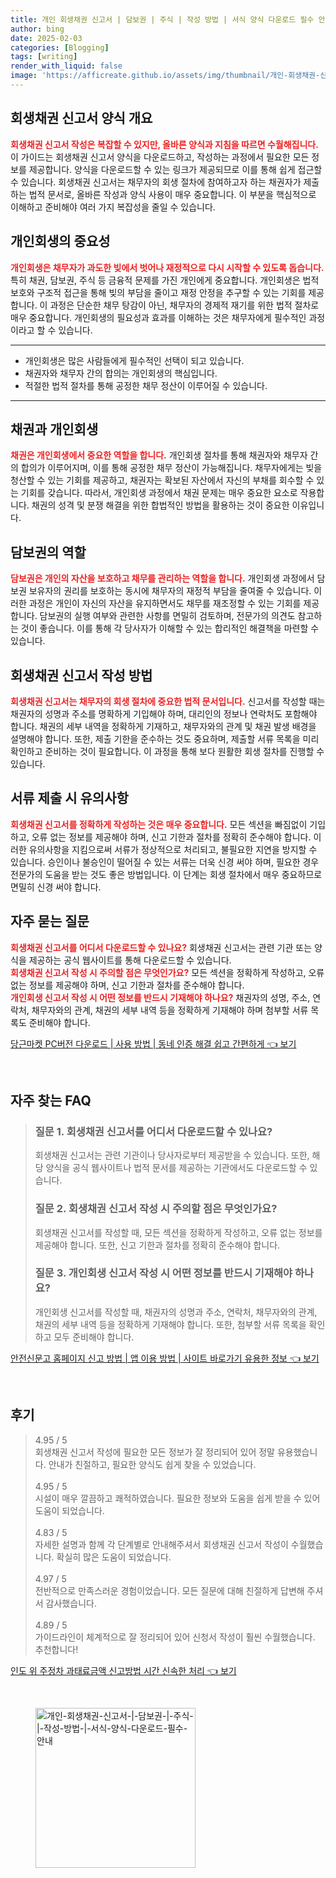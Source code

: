 ```yaml
---
title: 개인 회생채권 신고서 | 담보권 | 주식 | 작성 방법 | 서식 양식 다운로드 필수 안내
author: bing
date: 2025-02-03
categories: [Blogging]
tags: [writing]
render_with_liquid: false
image: 'https://afficreate.github.io/assets/img/thumbnail/개인-회생채권-신고서-|-담보권-|-주식-|-작성-방법-|-서식-양식-다운로드-필수-안내.webp'
---
```



<h2 id='회생채권 신고서 양식 개요'>회생채권 신고서 양식 개요</h2>

<p><b><span style="color: #ee2323;">회생채권 신고서 작성은 복잡할 수 있지만, 올바른 양식과 지침을 따르면 수월해집니다.</span></b> 이 가이드는 회생채권 신고서 양식을 다운로드하고, 작성하는 과정에서 필요한 모든 정보를 제공합니다. 양식을 다운로드할 수 있는 링크가 제공되므로 이를 통해 쉽게 접근할 수 있습니다. 회생채권 신고서는 채무자의 회생 절차에 참여하고자 하는 채권자가 제출하는 법적 문서로, 올바른 작성과 양식 사용이 매우 중요합니다. 이 부분을 핵심적으로 이해하고 준비해야 여러 가지 복잡성을 줄일 수 있습니다.</p>

<h2 id='개인회생의 중요성'>개인회생의 중요성</h2>

<p><b><span style="color: #ee2323;">개인회생은 채무자가 과도한 빚에서 벗어나 재정적으로 다시 시작할 수 있도록 돕습니다.</span></b> 특히 채권, 담보권, 주식 등 금융적 문제를 가진 개인에게 중요합니다. 개인회생은 법적 보호와 구조적 접근을 통해 빚의 부담을 줄이고 재정 안정을 추구할 수 있는 기회를 제공합니다. 이 과정은 단순한 채무 탕감이 아닌, 채무자의 경제적 재기를 위한 법적 절차로 매우 중요합니다. 개인회생의 필요성과 효과를 이해하는 것은 채무자에게 필수적인 과정이라고 할 수 있습니다.</p>

<hr />

<ul>
    <li>개인회생은 많은 사람들에게 필수적인 선택이 되고 있습니다.</li>
    <li>채권자와 채무자 간의 합의는 개인회생의 핵심입니다.</li>
    <li>적절한 법적 절차를 통해 공정한 채무 정산이 이루어질 수 있습니다.</li>
</ul>

<hr />

<h2 id='채권과 개인회생'>채권과 개인회생</h2>

<p><b><span style="color: #ee2323;">채권은 개인회생에서 중요한 역할을 합니다.</span></b> 개인회생 절차를 통해 채권자와 채무자 간의 합의가 이루어지며, 이를 통해 공정한 채무 정산이 가능해집니다. 채무자에게는 빚을 청산할 수 있는 기회를 제공하고, 채권자는 확보된 자산에서 자신의 부채를 회수할 수 있는 기회를 갖습니다. 따라서, 개인회생 과정에서 채권 문제는 매우 중요한 요소로 작용합니다. 채권의 성격 및 분쟁 해결을 위한 합법적인 방법을 활용하는 것이 중요한 이유입니다.</p>

<h2 id='담보권의 역할'>담보권의 역할</h2>

<p><b><span style="color: #ee2323;">담보권은 개인의 자산을 보호하고 채무를 관리하는 역할을 합니다.</span></b> 개인회생 과정에서 담보권 보유자의 권리를 보호하는 동시에 채무자의 재정적 부담을 줄여줄 수 있습니다. 이러한 과정은 개인이 자신의 자산을 유지하면서도 채무를 재조정할 수 있는 기회를 제공합니다. 담보권의 실행 여부와 관련한 사항를 면밀히 검토하며, 전문가의 의견도 참고하는 것이 좋습니다. 이를 통해 각 당사자가 이해할 수 있는 합리적인 해결책을 마련할 수 있습니다.</p>

<h2 id='회생채권 신고서 작성 방법'>회생채권 신고서 작성 방법</h2>

<p><b><span style="color: #ee2323;">회생채권 신고서는 채무자의 회생 절차에 중요한 법적 문서입니다.</span></b> 신고서를 작성할 때는 채권자의 성명과 주소를 명확하게 기입해야 하며, 대리인의 정보나 연락처도 포함해야 합니다. 채권의 세부 내역을 정확하게 기재하고, 채무자와의 관계 및 채권 발생 배경을 설명해야 합니다. 또한, 제출 기한을 준수하는 것도 중요하며, 제출할 서류 목록을 미리 확인하고 준비하는 것이 필요합니다. 이 과정을 통해 보다 원활한 회생 절차를 진행할 수 있습니다.</p>

<h2 id='서류 제출 시 유의사항'>서류 제출 시 유의사항</h2>

<p><b><span style="color: #ee2323;">회생채권 신고서를 정확하게 작성하는 것은 매우 중요합니다.</span></b> 모든 섹션을 빠짐없이 기입하고, 오류 없는 정보를 제공해야 하며, 신고 기한과 절차를 정확히 준수해야 합니다. 이러한 유의사항을 지킴으로써 서류가 정상적으로 처리되고, 불필요한 지연을 방지할 수 있습니다. 승인이나 불승인이 떨어질 수 있는 서류는 더욱 신경 써야 하며, 필요한 경우 전문가의 도움을 받는 것도 좋은 방법입니다. 이 단계는 회생 절차에서 매우 중요하므로 면밀히 신경 써야 합니다.</p>

<h2 id='자주 묻는 질문'>자주 묻는 질문</h2>

<p><b><span style="color: #ee2323;">회생채권 신고서를 어디서 다운로드할 수 있나요?</span></b> 회생채권 신고서는 관련 기관 또는 양식을 제공하는 공식 웹사이트를 통해 다운로드할 수 있습니다. <br><b><span style="color: #ee2323;">회생채권 신고서 작성 시 주의할 점은 무엇인가요?</span></b> 모든 섹션을 정확하게 작성하고, 오류 없는 정보를 제공해야 하며, 신고 기한과 절차를 준수해야 합니다. <br><b><span style="color: #ee2323;">개인회생 신고서 작성 시 어떤 정보를 반드시 기재해야 하나요?</span></b> 채권자의 성명, 주소, 연락처, 채무자와의 관계, 채권의 세부 내역 등을 정확하게 기재해야 하며 첨부할 서류 목록도 준비해야 합니다.</p>


<p><a class="click-button" title="당근마켓 PC버전 다운로드 | 사용 방법 | 동네 인증 해결 쉽고 간편하게" href="https://afficreate.github.io/posts/%EB%8B%B9%EA%B7%BC%EB%A7%88%EC%BC%93-PC%EB%B2%84%EC%A0%84-%EB%8B%A4%EC%9A%B4%EB%A1%9C%EB%93%9C-%EC%82%AC%EC%9A%A9-%EB%B0%A9%EB%B2%95-%EB%8F%99%EB%84%A4-%EC%9D%B8%EC%A6%9D-%ED%95%B4%EA%B2%B0-%EC%89%BD%EA%B3%A0-%EA%B0%84%ED%8E%B8%ED%95%98%EA%B2%8C/" rel="dofollow">당근마켓 PC버전 다운로드 | 사용 방법 | 동네 인증 해결 쉽고 간편하게 👈 보기</a></p><br>
<h2 id='자주_찾는_FAQ'>자주 찾는 FAQ</h2>
<div itemscope="" itemtype="https://schema.org/FAQPage"> 
<blockquote> 
<div itemscope="" itemprop="mainEntity" itemtype="https://schema.org/Question"> 
<h3 itemprop="name">질문 1. 회생채권 신고서를 어디서 다운로드할 수 있나요?</h3> 
<div itemscope="" itemprop="acceptedAnswer" itemtype="https://schema.org/Answer"> 
<span itemprop="text"> 
<p>회생채권 신고서는 관련 기관이나 당사자로부터 제공받을 수 있습니다. 또한, 해당 양식을 공식 웹사이트나 법적 문서를 제공하는 기관에서도 다운로드할 수 있습니다.</p> 
</span> 
</div> 
</div> 

<div itemscope="" itemprop="mainEntity" itemtype="https://schema.org/Question"> 
<h3 itemprop="name">질문 2. 회생채권 신고서 작성 시 주의할 점은 무엇인가요?</h3> 
<div itemscope="" itemprop="acceptedAnswer" itemtype="https://schema.org/Answer"> 
<span itemprop="text"> 
<p>회생채권 신고서를 작성할 때, 모든 섹션을 정확하게 작성하고, 오류 없는 정보를 제공해야 합니다. 또한, 신고 기한과 절차를 정확히 준수해야 합니다.</p> 
</span> 
</div> 
</div> 

<div itemscope="" itemprop="mainEntity" itemtype="https://schema.org/Question"> 
<h3 itemprop="name">질문 3. 개인회생 신고서 작성 시 어떤 정보를 반드시 기재해야 하나요?</h3> 
<div itemscope="" itemprop="acceptedAnswer" itemtype="https://schema.org/Answer"> 
<span itemprop="text"> 
<p>개인회생 신고서를 작성할 때, 채권자의 성명과 주소, 연락처, 채무자와의 관계, 채권의 세부 내역 등을 정확하게 기재해야 합니다. 또한, 첨부할 서류 목록을 확인하고 모두 준비해야 합니다.</p> 
</span> 
</div> 
</div> 

</blockquote> 
</div>
<p><a class="click-button" title="안전신문고 홈페이지 신고 방법 | 앱 이용 방법 | 사이트 바로가기 유용한 정보" href="https://afficreate.github.io/posts/%EC%95%88%EC%A0%84%EC%8B%A0%EB%AC%B8%EA%B3%A0-%ED%99%88%ED%8E%98%EC%9D%B4%EC%A7%80-%EC%8B%A0%EA%B3%A0-%EB%B0%A9%EB%B2%95-%EC%95%B1-%EC%9D%B4%EC%9A%A9-%EB%B0%A9%EB%B2%95-%EC%82%AC%EC%9D%B4%ED%8A%B8-%EB%B0%94%EB%A1%9C%EA%B0%80%EA%B8%B0-%EC%9C%A0%EC%9A%A9%ED%95%9C-%EC%A0%95%EB%B3%B4/" rel="dofollow">안전신문고 홈페이지 신고 방법 | 앱 이용 방법 | 사이트 바로가기 유용한 정보 👈 보기</a></p><br>
<h2 id='후기'>후기</h2>
<div itemscope itemtype="https://schema.org/Product">
  <blockquote>
  <div itemprop="review" itemscope itemtype="https://schema.org/Review">
      <div itemprop="reviewRating" itemscope itemtype="https://schema.org/Rating"> <span itemprop="ratingValue">4.95</span> / <span itemprop="bestRating">5</span> </div>
      <span itemprop="reviewBody">회생채권 신고서 작성에 필요한 모든 정보가 잘 정리되어 있어 정말 유용했습니다. 안내가 친절하고, 필요한 양식도 쉽게 찾을 수 있었습니다.</span>
  </div>
  <br>
  <div itemprop="review" itemscope itemtype="https://schema.org/Review">
      <div itemprop="reviewRating" itemscope itemtype="https://schema.org/Rating"> <span itemprop="ratingValue">4.95</span> / <span itemprop="bestRating">5</span> </div>
      <span itemprop="reviewBody">시설이 매우 깔끔하고 쾌적하였습니다. 필요한 정보와 도움을 쉽게 받을 수 있어 도움이 되었습니다.</span>
  </div>
  <br>
  <div itemprop="review" itemscope itemtype="https://schema.org/Review">
      <div itemprop="reviewRating" itemscope itemtype="https://schema.org/Rating"> <span itemprop="ratingValue">4.83</span> / <span itemprop="bestRating">5</span> </div>
      <span itemprop="reviewBody">자세한 설명과 함께 각 단계별로 안내해주셔서 회생채권 신고서 작성이 수월했습니다. 확실히 많은 도움이 되었습니다.</span>
  </div>
  <br>
  <div itemprop="review" itemscope itemtype="https://schema.org/Review">
      <div itemprop="reviewRating" itemscope itemtype="https://schema.org/Rating"> <span itemprop="ratingValue">4.97</span> / <span itemprop="bestRating">5</span> </div>
      <span itemprop="reviewBody">전반적으로 만족스러운 경험이었습니다. 모든 질문에 대해 친절하게 답변해 주셔서 감사했습니다.</span>
  </div>
  <br>
  <div itemprop="review" itemscope itemtype="https://schema.org/Review">
      <div itemprop="reviewRating" itemscope itemtype="https://schema.org/Rating"> <span itemprop="ratingValue">4.89</span> / <span itemprop="bestRating">5</span> </div>
      <span itemprop="reviewBody">가이드라인이 체계적으로 잘 정리되어 있어 신청서 작성이 훨씬 수월했습니다. 추천합니다!</span>
  </div>
  </blockquote>
</div>
<p><a class="click-button" title="인도 위 주정차 과태료금액 신고방법 시간 신속한 처리" href="https://afficreate.github.io/posts/%EC%9D%B8%EB%8F%84-%EC%9C%84-%EC%A3%BC%EC%A0%95%EC%B0%A8-%EA%B3%BC%ED%83%9C%EB%A3%8C%EA%B8%88%EC%95%A1-%EC%8B%A0%EA%B3%A0%EB%B0%A9%EB%B2%95-%EC%8B%9C%EA%B0%84-%EC%8B%A0%EC%86%8D%ED%95%9C-%EC%B2%98%EB%A6%AC/" rel="dofollow">인도 위 주정차 과태료금액 신고방법 시간 신속한 처리 👈 보기</a></p><br>
<figure class="image"><img src="https://afficreate.github.io/assets/img/thumbnail/개인-회생채권-신고서-|-담보권-|-주식-|-작성-방법-|-서식-양식-다운로드-필수-안내.webp" alt="개인-회생채권-신고서-|-담보권-|-주식-|-작성-방법-|-서식-양식-다운로드-필수-안내" width="256" height="256"></figure>